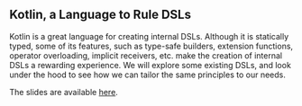 ## Kotlin, a Language to Rule DSLs

Kotlin is a great language for creating internal DSLs. Although it is statically typed, some of its features, such as type-safe builders, extension functions, operator overloading, implicit receivers, etc. make the creation of internal DSLs a rewarding experience. We will explore some existing DSLs, and look under the hood to see how we can tailor the same principles to our needs.

The slides are available [here](https://tibtof.github.io/kotlin-to-rule-dsls/).